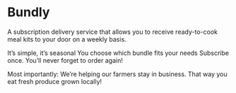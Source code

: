 # Bundly 

A subscription delivery service that allows you to receive ready-to-cook meal kits to your door on a weekly basis. 

It’s simple, it’s seasonal
You choose which bundle fits your needs
Subscribe once. You’ll never forget to order again!

Most importantly: We’re helping our farmers stay in business. That way you eat fresh produce grown locally!